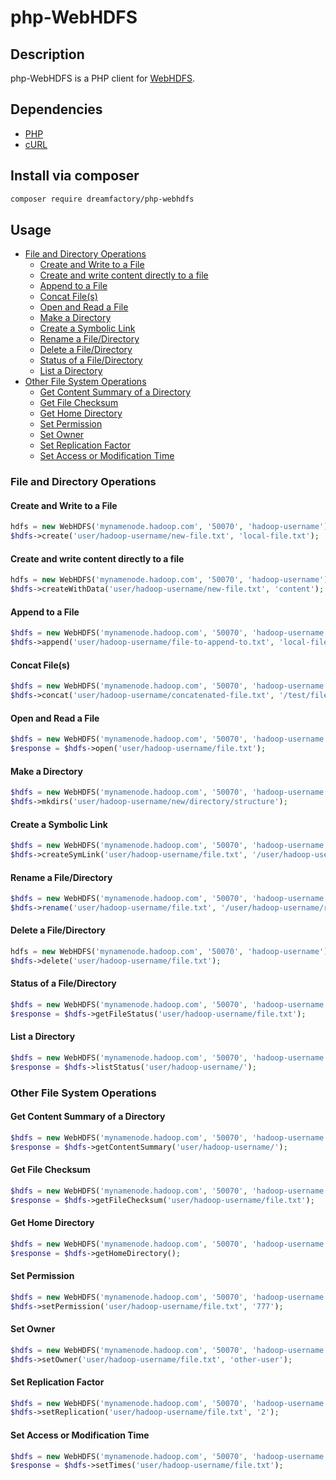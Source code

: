 # php-WebHDFS

## Description

php-WebHDFS is a PHP client for [WebHDFS](http://hadoop.apache.org/docs/r2.0.3-alpha/hadoop-project-dist/hadoop-hdfs/WebHDFS.html).


## Dependencies
* [PHP](http://php.net/)
* [cURL](http://curl.haxx.se/)

## Install via composer

```bash
composer require dreamfactory/php-webhdfs
```

## Usage

* [File and Directory Operations](#file-and-directory-operations)
  * [Create and Write to a File](#create-and-write-to-a-file)
  * [Create and write content directly to a file](#create-and-write-content-directly-to-a-file)
  * [Append to a File](#append-to-a-file)
  * [Concat File(s)](#concat-files)
  * [Open and Read a File](#open-and-read-a-file)
  * [Make a Directory](#make-a-directory)
  * [Create a Symbolic Link](#create-a-symbolic-link)
  * [Rename a File/Directory](#rename-a-filedirectory)
  * [Delete a File/Directory](#delete-a-filedirectory)
  * [Status of a File/Directory](#status-of-a-filedirectory)
  * [List a Directory](#list-a-directory)
* [Other File System Operations](#other-file-system-operations)
  * [Get Content Summary of a Directory](#get-content-summary-of-a-directory)
  * [Get File Checksum](#get-file-checksum)
  * [Get Home Directory](#get-home-directory)
  * [Set Permission](#set-permission)
  * [Set Owner](#set-owner)
  * [Set Replication Factor](#set-replication-factor)
  * [Set Access or Modification Time](#set-access-or-modification-time)

### File and Directory Operations

#### Create and Write to a File
```php
hdfs = new WebHDFS('mynamenode.hadoop.com', '50070', 'hadoop-username');
$hdfs->create('user/hadoop-username/new-file.txt', 'local-file.txt');
```

#### Create and write content directly to a file
```php
hdfs = new WebHDFS('mynamenode.hadoop.com', '50070', 'hadoop-username');
$hdfs->createWithData('user/hadoop-username/new-file.txt', 'content');
```


#### Append to a File
```php
$hdfs = new WebHDFS('mynamenode.hadoop.com', '50070', 'hadoop-username');
$hdfs->append('user/hadoop-username/file-to-append-to.txt', 'local-file.txt');
```

#### Concat File(s)
```php
$hdfs = new WebHDFS('mynamenode.hadoop.com', '50070', 'hadoop-username');
$hdfs->concat('user/hadoop-username/concatenated-file.txt', '/test/file1,/test/file2,/test/file3');
```

#### Open and Read a File
```php
$hdfs = new WebHDFS('mynamenode.hadoop.com', '50070', 'hadoop-username');
$response = $hdfs->open('user/hadoop-username/file.txt');
```

#### Make a Directory
```php
$hdfs = new WebHDFS('mynamenode.hadoop.com', '50070', 'hadoop-username');
$hdfs->mkdirs('user/hadoop-username/new/directory/structure');
```

#### Create a Symbolic Link
```php
$hdfs = new WebHDFS('mynamenode.hadoop.com', '50070', 'hadoop-username');
$hdfs->createSymLink('user/hadoop-username/file.txt', '/user/hadoop-username/symlink-to-file.txt');
````

#### Rename a File/Directory
```php
$hdfs = new WebHDFS('mynamenode.hadoop.com', '50070', 'hadoop-username');
$hdfs->rename('user/hadoop-username/file.txt', '/user/hadoop-username/renamed-file.txt');
````

#### Delete a File/Directory
```php
hdfs = new WebHDFS('mynamenode.hadoop.com', '50070', 'hadoop-username');
$hdfs->delete('user/hadoop-username/file.txt');
```

#### Status of a File/Directory
```php
$hdfs = new WebHDFS('mynamenode.hadoop.com', '50070', 'hadoop-username');
$response = $hdfs->getFileStatus('user/hadoop-username/file.txt');
```

#### List a Directory
```php
$hdfs = new WebHDFS('mynamenode.hadoop.com', '50070', 'hadoop-username');
$response = $hdfs->listStatus('user/hadoop-username/');
```

### Other File System Operations

#### Get Content Summary of a Directory
```php
$hdfs = new WebHDFS('mynamenode.hadoop.com', '50070', 'hadoop-username');
$response = $hdfs->getContentSummary('user/hadoop-username/');
```

#### Get File Checksum
```php
$hdfs = new WebHDFS('mynamenode.hadoop.com', '50070', 'hadoop-username');
$response = $hdfs->getFileChecksum('user/hadoop-username/file.txt');
```

#### Get Home Directory
```php
$hdfs = new WebHDFS('mynamenode.hadoop.com', '50070', 'hadoop-username');
$response = $hdfs->getHomeDirectory();
```

#### Set Permission
```php
$hdfs = new WebHDFS('mynamenode.hadoop.com', '50070', 'hadoop-username');
$hdfs->setPermission('user/hadoop-username/file.txt', '777');
````

#### Set Owner
```php
$hdfs = new WebHDFS('mynamenode.hadoop.com', '50070', 'hadoop-username');
$hdfs->setOwner('user/hadoop-username/file.txt', 'other-user');
````

#### Set Replication Factor
```php
$hdfs = new WebHDFS('mynamenode.hadoop.com', '50070', 'hadoop-username');
$hdfs->setReplication('user/hadoop-username/file.txt', '2');
````

#### Set Access or Modification Time
```php
$hdfs = new WebHDFS('mynamenode.hadoop.com', '50070', 'hadoop-username');
$response = $hdfs->setTimes('user/hadoop-username/file.txt');
```
